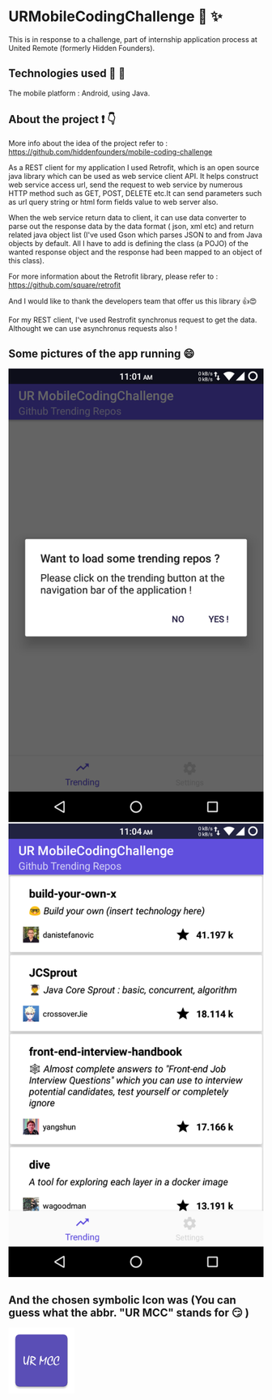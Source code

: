 # URMobileCodingChallenge 💪 ✨

This is in response to a challenge, part of internship application process at United Remote (formerly Hidden Founders).

## Technologies used 🔧 🔨

The mobile platform : Android, using Java.

## About the project ❗️ 👇

More info about the idea of the project refer to :
https://github.com/hiddenfounders/mobile-coding-challenge

As a REST client for my application I used Retrofit, which is an open source java library which can be used as web service client API. It helps construct web service access url,  send the request to web service by numerous HTTP method such as GET, POST, DELETE etc.It can send parameters such as url query string or html form fields value to web server also.

When the web service return data to client, it can use data converter to parse out the response data by the data format ( json, xml etc) and return related java object list (I've used Gson which parses JSON to and from Java objects by default. All I have to add is defining the class (a POJO) of the wanted response object and the response had been mapped to an object of this class).

For more information about the Retrofit library, please refer to  : https://github.com/square/retrofit

And I would like to thank the developers team that offer us this library 👍😍

For my REST client, I've used Restrofit synchronus request to get the data. Althought we can use asynchronus requests also !

## Some pictures of the app running 😄
<p>
    <img src="https://github.com/NA-Jalilius/URMobileCodingChallenge/blob/master/app/src/main/res/drawable/first_view.png" />
    <img src="https://github.com/NA-Jalilius/URMobileCodingChallenge/blob/master/app/src/main/res/drawable/all_repos_view.png" />
</p>

## And the chosen symbolic Icon was (You can guess what the abbr. "UR MCC" stands for 😏 )

<p>
    <img src="https://github.com/NA-Jalilius/URMobileCodingChallenge/blob/master/app/src/main/ic_launcher_icone-web.png" width = "130" height = "130"/>
</p>

